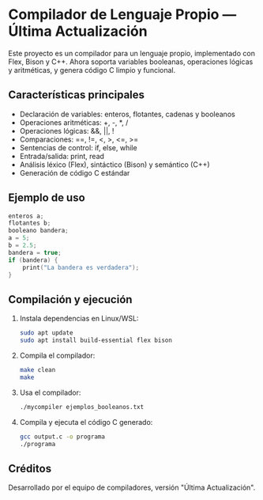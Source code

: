 # Compilador de Lenguaje Propio — Última Actualización

Este proyecto es un compilador para un lenguaje propio, implementado con Flex, Bison y C++. Ahora soporta variables booleanas, operaciones lógicas y aritméticas, y genera código C limpio y funcional.

## Características principales
- Declaración de variables: enteros, flotantes, cadenas y booleanos
- Operaciones aritméticas: +, -, *, /
- Operaciones lógicas: &&, ||, !
- Comparaciones: ==, !=, <, >, <=, >=
- Sentencias de control: if, else, while
- Entrada/salida: print, read
- Análisis léxico (Flex), sintáctico (Bison) y semántico (C++)
- Generación de código C estándar

## Ejemplo de uso
```c
enteros a;
flotantes b;
booleano bandera;
a = 5;
b = 2.5;
bandera = true;
if (bandera) {
    print("La bandera es verdadera");
}
```

## Compilación y ejecución
1. Instala dependencias en Linux/WSL:
   ```sh
   sudo apt update
   sudo apt install build-essential flex bison
   ```
2. Compila el compilador:
   ```sh
   make clean
   make
   ```
3. Usa el compilador:
   ```sh
   ./mycompiler ejemplos_booleanos.txt
   ```
4. Compila y ejecuta el código C generado:
   ```sh
   gcc output.c -o programa
   ./programa
   ```

## Créditos
Desarrollado por el equipo de compiladores, versión "Última Actualización".
